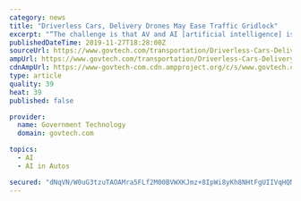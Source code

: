 ```yaml
---
category: news
title: "Driverless Cars, Delivery Drones May Ease Traffic Gridlock"
excerpt: "“The challenge is that AV and AI [artificial intelligence] is complicated to implement in urban environments,” said Bernard Schmidt of the authority’s AV division. “There is human bias in programming the computers. If I only provide a picture of a ..."
publishedDateTime: 2019-11-27T18:28:00Z
sourceUrl: https://www.govtech.com/transportation/Driverless-Cars-Delivery-Drones-May-Ease-Traffic-Gridlock.html
ampUrl: https://www.govtech.com/transportation/Driverless-Cars-Delivery-Drones-May-Ease-Traffic-Gridlock.html?AMP
cdnAmpUrl: https://www-govtech-com.cdn.ampproject.org/c/s/www.govtech.com/transportation/Driverless-Cars-Delivery-Drones-May-Ease-Traffic-Gridlock.html?AMP
type: article
quality: 39
heat: 39
published: false

provider:
  name: Government Technology
  domain: govtech.com

topics:
  - AI
  - AI in Autos

secured: "dNqVN/W0uG3tzuTAOAMra5FLf2M00BVWXKJmz+8IpWi8yKh8NHtFgUIIVqHQN1eytJm00xDsbMjXrJrUMjNuSL46IkV/CkjJyx+jUVo1Atvm0wa16eiibDHIcAMpizJ0fLLAY24aTA+G+nHkD2UTYKNDcH7XZUwl8E756uYNPG08ASlW+RqglmskLKhGKhO65iW0khsaXo303jk7B9mOB5ANwCl4DlHElP8lh0RK+tb7X/d3oM8ncxICjSJ9lAm47HVK8mLN5KGspX4vzNn9pw==;lb35QMUa+FPUFk4RvnksSA=="
---
```


